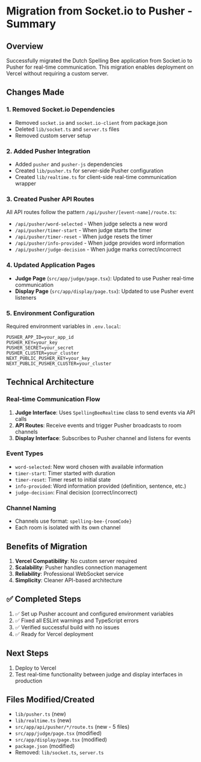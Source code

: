 # Migration from Socket.io to Pusher - Summary

## Overview
Successfully migrated the Dutch Spelling Bee application from Socket.io to Pusher for real-time communication. This migration enables deployment on Vercel without requiring a custom server.

## Changes Made

### 1. Removed Socket.io Dependencies
- Removed `socket.io` and `socket.io-client` from package.json
- Deleted `lib/socket.ts` and `server.ts` files
- Removed custom server setup

### 2. Added Pusher Integration
- Added `pusher` and `pusher-js` dependencies
- Created `lib/pusher.ts` for server-side Pusher configuration
- Created `lib/realtime.ts` for client-side real-time communication wrapper

### 3. Created Pusher API Routes
All API routes follow the pattern `/api/pusher/[event-name]/route.ts`:
- `/api/pusher/word-selected` - When judge selects a new word
- `/api/pusher/timer-start` - When judge starts the timer
- `/api/pusher/timer-reset` - When judge resets the timer
- `/api/pusher/info-provided` - When judge provides word information
- `/api/pusher/judge-decision` - When judge marks correct/incorrect

### 4. Updated Application Pages
- **Judge Page** (`src/app/judge/page.tsx`): Updated to use Pusher real-time communication
- **Display Page** (`src/app/display/page.tsx`): Updated to use Pusher event listeners

### 5. Environment Configuration
Required environment variables in `.env.local`:
```
PUSHER_APP_ID=your_app_id
PUSHER_KEY=your_key
PUSHER_SECRET=your_secret
PUSHER_CLUSTER=your_cluster
NEXT_PUBLIC_PUSHER_KEY=your_key
NEXT_PUBLIC_PUSHER_CLUSTER=your_cluster
```

## Technical Architecture

### Real-time Communication Flow
1. **Judge Interface**: Uses `SpellingBeeRealtime` class to send events via API calls
2. **API Routes**: Receive events and trigger Pusher broadcasts to room channels
3. **Display Interface**: Subscribes to Pusher channel and listens for events

### Event Types
- `word-selected`: New word chosen with available information
- `timer-start`: Timer started with duration
- `timer-reset`: Timer reset to initial state
- `info-provided`: Word information provided (definition, sentence, etc.)
- `judge-decision`: Final decision (correct/incorrect)

### Channel Naming
- Channels use format: `spelling-bee-{roomCode}`
- Each room is isolated with its own channel

## Benefits of Migration
1. **Vercel Compatibility**: No custom server required
2. **Scalability**: Pusher handles connection management
3. **Reliability**: Professional WebSocket service
4. **Simplicity**: Cleaner API-based architecture

## ✅ Completed Steps
1. ✅ Set up Pusher account and configured environment variables
2. ✅ Fixed all ESLint warnings and TypeScript errors
3. ✅ Verified successful build with no issues
4. ✅ Ready for Vercel deployment

## Next Steps
1. Deploy to Vercel
2. Test real-time functionality between judge and display interfaces in production

## Files Modified/Created
- `lib/pusher.ts` (new)
- `lib/realtime.ts` (new)
- `src/app/api/pusher/*/route.ts` (new - 5 files)
- `src/app/judge/page.tsx` (modified)
- `src/app/display/page.tsx` (modified)
- `package.json` (modified)
- Removed: `lib/socket.ts`, `server.ts`
